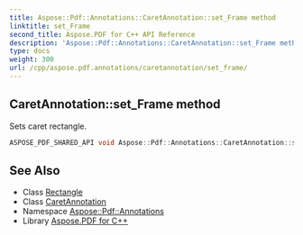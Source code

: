 ```yaml
---
title: Aspose::Pdf::Annotations::CaretAnnotation::set_Frame method
linktitle: set_Frame
second_title: Aspose.PDF for C++ API Reference
description: 'Aspose::Pdf::Annotations::CaretAnnotation::set_Frame method. Sets caret rectangle in C++.'
type: docs
weight: 300
url: /cpp/aspose.pdf.annotations/caretannotation/set_frame/
---
```

## CaretAnnotation::set_Frame method


Sets caret rectangle.

```cpp
ASPOSE_PDF_SHARED_API void Aspose::Pdf::Annotations::CaretAnnotation::set_Frame(System::SharedPtr<Rectangle> value)
```

## See Also

* Class [Rectangle](../../../aspose.pdf/rectangle/)
* Class [CaretAnnotation](../)
* Namespace [Aspose::Pdf::Annotations](../../)
* Library [Aspose.PDF for C++](../../../)
